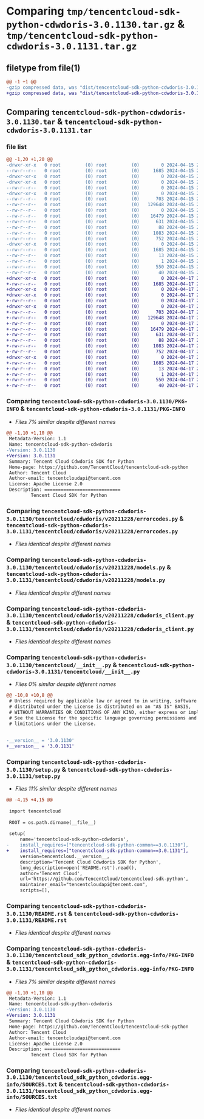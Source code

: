 # Comparing `tmp/tencentcloud-sdk-python-cdwdoris-3.0.1130.tar.gz` & `tmp/tencentcloud-sdk-python-cdwdoris-3.0.1131.tar.gz`

## filetype from file(1)

```diff
@@ -1 +1 @@
-gzip compressed data, was "dist/tencentcloud-sdk-python-cdwdoris-3.0.1130.tar", last modified: Mon Apr 15 20:37:22 2024, max compression
+gzip compressed data, was "dist/tencentcloud-sdk-python-cdwdoris-3.0.1131.tar", last modified: Wed Apr 17 20:34:16 2024, max compression
```

## Comparing `tencentcloud-sdk-python-cdwdoris-3.0.1130.tar` & `tencentcloud-sdk-python-cdwdoris-3.0.1131.tar`

### file list

```diff
@@ -1,20 +1,20 @@
-drwxr-xr-x   0 root         (0) root         (0)        0 2024-04-15 20:37:22.000000 tencentcloud-sdk-python-cdwdoris-3.0.1130/
--rw-r--r--   0 root         (0) root         (0)     1685 2024-04-15 20:37:22.000000 tencentcloud-sdk-python-cdwdoris-3.0.1130/PKG-INFO
-drwxr-xr-x   0 root         (0) root         (0)        0 2024-04-15 20:37:22.000000 tencentcloud-sdk-python-cdwdoris-3.0.1130/tencentcloud/
-drwxr-xr-x   0 root         (0) root         (0)        0 2024-04-15 20:37:22.000000 tencentcloud-sdk-python-cdwdoris-3.0.1130/tencentcloud/cdwdoris/
--rw-r--r--   0 root         (0) root         (0)        0 2024-04-15 20:37:22.000000 tencentcloud-sdk-python-cdwdoris-3.0.1130/tencentcloud/cdwdoris/__init__.py
-drwxr-xr-x   0 root         (0) root         (0)        0 2024-04-15 20:37:22.000000 tencentcloud-sdk-python-cdwdoris-3.0.1130/tencentcloud/cdwdoris/v20211228/
--rw-r--r--   0 root         (0) root         (0)      703 2024-04-15 20:37:22.000000 tencentcloud-sdk-python-cdwdoris-3.0.1130/tencentcloud/cdwdoris/v20211228/errorcodes.py
--rw-r--r--   0 root         (0) root         (0)   129648 2024-04-15 20:37:22.000000 tencentcloud-sdk-python-cdwdoris-3.0.1130/tencentcloud/cdwdoris/v20211228/models.py
--rw-r--r--   0 root         (0) root         (0)        0 2024-04-15 20:37:22.000000 tencentcloud-sdk-python-cdwdoris-3.0.1130/tencentcloud/cdwdoris/v20211228/__init__.py
--rw-r--r--   0 root         (0) root         (0)    16479 2024-04-15 20:37:22.000000 tencentcloud-sdk-python-cdwdoris-3.0.1130/tencentcloud/cdwdoris/v20211228/cdwdoris_client.py
--rw-r--r--   0 root         (0) root         (0)      631 2024-04-15 20:37:22.000000 tencentcloud-sdk-python-cdwdoris-3.0.1130/tencentcloud/__init__.py
--rw-r--r--   0 root         (0) root         (0)       88 2024-04-15 20:37:22.000000 tencentcloud-sdk-python-cdwdoris-3.0.1130/setup.cfg
--rw-r--r--   0 root         (0) root         (0)     1083 2024-04-15 20:37:22.000000 tencentcloud-sdk-python-cdwdoris-3.0.1130/setup.py
--rw-r--r--   0 root         (0) root         (0)      752 2024-04-15 20:37:22.000000 tencentcloud-sdk-python-cdwdoris-3.0.1130/README.rst
-drwxr-xr-x   0 root         (0) root         (0)        0 2024-04-15 20:37:22.000000 tencentcloud-sdk-python-cdwdoris-3.0.1130/tencentcloud_sdk_python_cdwdoris.egg-info/
--rw-r--r--   0 root         (0) root         (0)     1685 2024-04-15 20:37:22.000000 tencentcloud-sdk-python-cdwdoris-3.0.1130/tencentcloud_sdk_python_cdwdoris.egg-info/PKG-INFO
--rw-r--r--   0 root         (0) root         (0)       13 2024-04-15 20:37:22.000000 tencentcloud-sdk-python-cdwdoris-3.0.1130/tencentcloud_sdk_python_cdwdoris.egg-info/top_level.txt
--rw-r--r--   0 root         (0) root         (0)        1 2024-04-15 20:37:22.000000 tencentcloud-sdk-python-cdwdoris-3.0.1130/tencentcloud_sdk_python_cdwdoris.egg-info/dependency_links.txt
--rw-r--r--   0 root         (0) root         (0)      550 2024-04-15 20:37:22.000000 tencentcloud-sdk-python-cdwdoris-3.0.1130/tencentcloud_sdk_python_cdwdoris.egg-info/SOURCES.txt
--rw-r--r--   0 root         (0) root         (0)       40 2024-04-15 20:37:22.000000 tencentcloud-sdk-python-cdwdoris-3.0.1130/tencentcloud_sdk_python_cdwdoris.egg-info/requires.txt
+drwxr-xr-x   0 root         (0) root         (0)        0 2024-04-17 20:34:16.000000 tencentcloud-sdk-python-cdwdoris-3.0.1131/
+-rw-r--r--   0 root         (0) root         (0)     1685 2024-04-17 20:34:16.000000 tencentcloud-sdk-python-cdwdoris-3.0.1131/PKG-INFO
+drwxr-xr-x   0 root         (0) root         (0)        0 2024-04-17 20:34:16.000000 tencentcloud-sdk-python-cdwdoris-3.0.1131/tencentcloud/
+drwxr-xr-x   0 root         (0) root         (0)        0 2024-04-17 20:34:16.000000 tencentcloud-sdk-python-cdwdoris-3.0.1131/tencentcloud/cdwdoris/
+-rw-r--r--   0 root         (0) root         (0)        0 2024-04-17 20:34:16.000000 tencentcloud-sdk-python-cdwdoris-3.0.1131/tencentcloud/cdwdoris/__init__.py
+drwxr-xr-x   0 root         (0) root         (0)        0 2024-04-17 20:34:16.000000 tencentcloud-sdk-python-cdwdoris-3.0.1131/tencentcloud/cdwdoris/v20211228/
+-rw-r--r--   0 root         (0) root         (0)      703 2024-04-17 20:34:16.000000 tencentcloud-sdk-python-cdwdoris-3.0.1131/tencentcloud/cdwdoris/v20211228/errorcodes.py
+-rw-r--r--   0 root         (0) root         (0)   129648 2024-04-17 20:34:16.000000 tencentcloud-sdk-python-cdwdoris-3.0.1131/tencentcloud/cdwdoris/v20211228/models.py
+-rw-r--r--   0 root         (0) root         (0)        0 2024-04-17 20:34:16.000000 tencentcloud-sdk-python-cdwdoris-3.0.1131/tencentcloud/cdwdoris/v20211228/__init__.py
+-rw-r--r--   0 root         (0) root         (0)    16479 2024-04-17 20:34:16.000000 tencentcloud-sdk-python-cdwdoris-3.0.1131/tencentcloud/cdwdoris/v20211228/cdwdoris_client.py
+-rw-r--r--   0 root         (0) root         (0)      631 2024-04-17 20:34:16.000000 tencentcloud-sdk-python-cdwdoris-3.0.1131/tencentcloud/__init__.py
+-rw-r--r--   0 root         (0) root         (0)       88 2024-04-17 20:34:16.000000 tencentcloud-sdk-python-cdwdoris-3.0.1131/setup.cfg
+-rw-r--r--   0 root         (0) root         (0)     1083 2024-04-17 20:34:16.000000 tencentcloud-sdk-python-cdwdoris-3.0.1131/setup.py
+-rw-r--r--   0 root         (0) root         (0)      752 2024-04-17 20:34:16.000000 tencentcloud-sdk-python-cdwdoris-3.0.1131/README.rst
+drwxr-xr-x   0 root         (0) root         (0)        0 2024-04-17 20:34:16.000000 tencentcloud-sdk-python-cdwdoris-3.0.1131/tencentcloud_sdk_python_cdwdoris.egg-info/
+-rw-r--r--   0 root         (0) root         (0)     1685 2024-04-17 20:34:16.000000 tencentcloud-sdk-python-cdwdoris-3.0.1131/tencentcloud_sdk_python_cdwdoris.egg-info/PKG-INFO
+-rw-r--r--   0 root         (0) root         (0)       13 2024-04-17 20:34:16.000000 tencentcloud-sdk-python-cdwdoris-3.0.1131/tencentcloud_sdk_python_cdwdoris.egg-info/top_level.txt
+-rw-r--r--   0 root         (0) root         (0)        1 2024-04-17 20:34:16.000000 tencentcloud-sdk-python-cdwdoris-3.0.1131/tencentcloud_sdk_python_cdwdoris.egg-info/dependency_links.txt
+-rw-r--r--   0 root         (0) root         (0)      550 2024-04-17 20:34:16.000000 tencentcloud-sdk-python-cdwdoris-3.0.1131/tencentcloud_sdk_python_cdwdoris.egg-info/SOURCES.txt
+-rw-r--r--   0 root         (0) root         (0)       40 2024-04-17 20:34:16.000000 tencentcloud-sdk-python-cdwdoris-3.0.1131/tencentcloud_sdk_python_cdwdoris.egg-info/requires.txt
```

### Comparing `tencentcloud-sdk-python-cdwdoris-3.0.1130/PKG-INFO` & `tencentcloud-sdk-python-cdwdoris-3.0.1131/PKG-INFO`

 * *Files 7% similar despite different names*

```diff
@@ -1,10 +1,10 @@
 Metadata-Version: 1.1
 Name: tencentcloud-sdk-python-cdwdoris
-Version: 3.0.1130
+Version: 3.0.1131
 Summary: Tencent Cloud Cdwdoris SDK for Python
 Home-page: https://github.com/TencentCloud/tencentcloud-sdk-python
 Author: Tencent Cloud
 Author-email: tencentcloudapi@tencent.com
 License: Apache License 2.0
 Description: ============================
         Tencent Cloud SDK for Python
```

### Comparing `tencentcloud-sdk-python-cdwdoris-3.0.1130/tencentcloud/cdwdoris/v20211228/errorcodes.py` & `tencentcloud-sdk-python-cdwdoris-3.0.1131/tencentcloud/cdwdoris/v20211228/errorcodes.py`

 * *Files identical despite different names*

### Comparing `tencentcloud-sdk-python-cdwdoris-3.0.1130/tencentcloud/cdwdoris/v20211228/models.py` & `tencentcloud-sdk-python-cdwdoris-3.0.1131/tencentcloud/cdwdoris/v20211228/models.py`

 * *Files identical despite different names*

### Comparing `tencentcloud-sdk-python-cdwdoris-3.0.1130/tencentcloud/cdwdoris/v20211228/cdwdoris_client.py` & `tencentcloud-sdk-python-cdwdoris-3.0.1131/tencentcloud/cdwdoris/v20211228/cdwdoris_client.py`

 * *Files identical despite different names*

### Comparing `tencentcloud-sdk-python-cdwdoris-3.0.1130/tencentcloud/__init__.py` & `tencentcloud-sdk-python-cdwdoris-3.0.1131/tencentcloud/__init__.py`

 * *Files 0% similar despite different names*

```diff
@@ -10,8 +10,8 @@
 # Unless required by applicable law or agreed to in writing, software
 # distributed under the License is distributed on an "AS IS" BASIS,
 # WITHOUT WARRANTIES OR CONDITIONS OF ANY KIND, either express or implied.
 # See the License for the specific language governing permissions and
 # limitations under the License.
 
 
-__version__ = '3.0.1130'
+__version__ = '3.0.1131'
```

### Comparing `tencentcloud-sdk-python-cdwdoris-3.0.1130/setup.py` & `tencentcloud-sdk-python-cdwdoris-3.0.1131/setup.py`

 * *Files 11% similar despite different names*

```diff
@@ -4,15 +4,15 @@
 
 import tencentcloud
 
 ROOT = os.path.dirname(__file__)
 
 setup(
     name='tencentcloud-sdk-python-cdwdoris',
-    install_requires=["tencentcloud-sdk-python-common==3.0.1130"],
+    install_requires=["tencentcloud-sdk-python-common==3.0.1131"],
     version=tencentcloud.__version__,
     description='Tencent Cloud Cdwdoris SDK for Python',
     long_description=open('README.rst').read(),
     author='Tencent Cloud',
     url='https://github.com/TencentCloud/tencentcloud-sdk-python',
     maintainer_email="tencentcloudapi@tencent.com",
     scripts=[],
```

### Comparing `tencentcloud-sdk-python-cdwdoris-3.0.1130/README.rst` & `tencentcloud-sdk-python-cdwdoris-3.0.1131/README.rst`

 * *Files identical despite different names*

### Comparing `tencentcloud-sdk-python-cdwdoris-3.0.1130/tencentcloud_sdk_python_cdwdoris.egg-info/PKG-INFO` & `tencentcloud-sdk-python-cdwdoris-3.0.1131/tencentcloud_sdk_python_cdwdoris.egg-info/PKG-INFO`

 * *Files 7% similar despite different names*

```diff
@@ -1,10 +1,10 @@
 Metadata-Version: 1.1
 Name: tencentcloud-sdk-python-cdwdoris
-Version: 3.0.1130
+Version: 3.0.1131
 Summary: Tencent Cloud Cdwdoris SDK for Python
 Home-page: https://github.com/TencentCloud/tencentcloud-sdk-python
 Author: Tencent Cloud
 Author-email: tencentcloudapi@tencent.com
 License: Apache License 2.0
 Description: ============================
         Tencent Cloud SDK for Python
```

### Comparing `tencentcloud-sdk-python-cdwdoris-3.0.1130/tencentcloud_sdk_python_cdwdoris.egg-info/SOURCES.txt` & `tencentcloud-sdk-python-cdwdoris-3.0.1131/tencentcloud_sdk_python_cdwdoris.egg-info/SOURCES.txt`

 * *Files identical despite different names*

